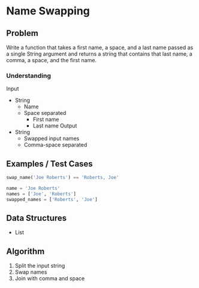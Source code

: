 # Name Swapping

## Problem

Write a function that takes a first name, a space, and a last name passed as a single String argument and returns a string that contains that last name, a comma, a space, and the first name.

### Understanding

Input
- String
	- Name
	- Space separated
		- First name
		- Last name
Output
- String
	- Swapped input names
	- Comma-space separated

## Examples / Test Cases

```python
swap_name('Joe Roberts') == 'Roberts, Joe'

name = 'Joe Roberts'
names = ['Joe', 'Roberts']
swapped_names = ['Roberts', 'Joe']
```

## Data Structures

- List

## Algorithm

1. Split the input string
2. Swap names
3. Join with comma and space
